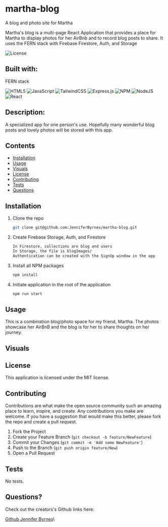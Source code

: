 # martha-blog
A blog and photo site for Martha

Martha's blog is a multi-page React Application that provides a place for Martha to display photos for her AirBnb and to record blog posts to share.  It uses the FERN stack with Firebase Firestore, Auth, and Storage

![License](https://img.shields.io/badge/License-MIT-lightblue.svg)

## Built with:

FERN stack

![HTML5](https://img.shields.io/badge/html5-%23E34F26.svg?style=for-the-badge&logo=html5&logoColor=white)
![JavaScript](https://img.shields.io/badge/javascript-%23323330.svg?style=for-the-badge&logo=javascript&logoColor=%23F7DF1E)
![TailwindCSS](https://img.shields.io/badge/tailwindcss-%2338B2AC.svg?style=for-the-badge&logo=tailwind-css&logoColor=white)
![Express.js](https://img.shields.io/badge/express.js-%23404d59.svg?style=for-the-badge&logo=express&logoColor=%2361DAFB)
![NPM](https://img.shields.io/badge/NPM-%23000000.svg?style=for-the-badge&logo=npm&logoColor=white)
![NodeJS](https://img.shields.io/badge/node.js-6DA55F?style=for-the-badge&logo=node.js&logoColor=white)
![React](https://img.shields.io/badge/react-%2320232a.svg?style=for-the-badge&logo=react&logoColor=%2361DAFB)



## Description:

A specialized app for one person's use.  Hopefully many wonderful blog posts and lovely photos will be stored with this app.

<!-- A fully functional version is available [here](https://project-choice.herokuapp.com/) -->

## Contents

- [Installation](#installation)
- [Usage](#usage)
- [Visuals](#visuals)
- [License](#license)
- [Contributing](#contributing)
- [Tests](#tests)
- [Questions](#questions)

## Installation

1. Clone the repo
   ```sh
   git clone git@github.com:JenniferByrnes/martha-blog.git
   ```
1. Create Firebase Storage, Auth, and Firestore
   ```sh
   In Firestore, collections are blog and users
   In Storage, the file is blogImages/
   Authentication can be created with the SignUp window in the app
   ```
2. Install all NPM packages
   ```sh
   npm install
   ```
3. Initiate application in the root of the application
   ```sh
   npm run start
   ```

## Usage

This is a combination blog/photo space for my friend, Martha.  The photos showcase her AirBnB and the blog is for her to share thoughts on her journey.

## Visuals
<!-- 
<img src="./client/src/assets/screenshots/PC-Cover.png">
<img src="./client/src/assets/screenshots/PC-policy.png">
<img src="./client/src/assets/screenshots/PC-about.png">
<img src="./client/src/assets/screenshots/PC-contact.png">
<img src="./client/src/assets/screenshots/PC-signin.png">
<img src="./client/src/assets/screenshots/PC-shop.png"> -->

## License

This application is licensed under the MIT license.

## Contributing

Contributions are what make the open source community such an amazing place to learn, inspire, and create. Any contributions you make are welcome. If you have a suggestion that would make this better, please fork the repo and create a pull request.

1. Fork the Project
2. Create your Feature Branch (`git checkout -b feature/NewFeature`)
3. Commit your Changes (`git commit -m 'Add some NewFeature'`)
4. Push to the Branch (`git push origin feature/New`)
5. Open a Pull Request

## Tests

No tests.

## Questions?

Check out the creators's Github links here:

[Github Jennifer Byrnes](https://github.com/JenniferByrnes)\